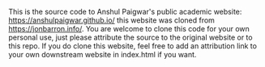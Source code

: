 This is the source code to Anshul Paigwar's public academic website: https://anshulpaigwar.github.io/ this website was cloned from https://jonbarron.info/. You are welcome to clone this code for your own personal use, just please attribute the source to the original website or to this repo. If you do clone this website, feel free to add an attribution link to your own downstream website in index.html if you want.
